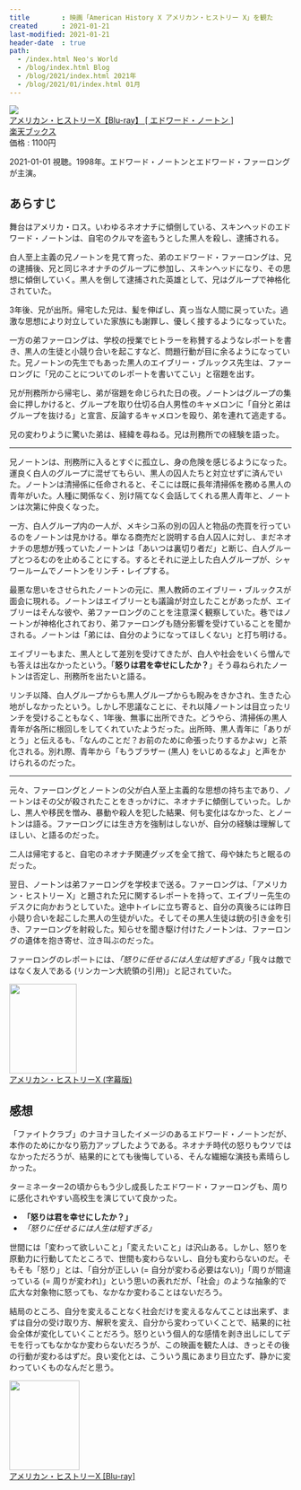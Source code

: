 ```yaml
---
title        : 映画「American History X アメリカン・ヒストリー X」を観た
created      : 2021-01-21
last-modified: 2021-01-21
header-date  : true
path:
  - /index.html Neo's World
  - /blog/index.html Blog
  - /blog/2021/index.html 2021年
  - /blog/2021/01/index.html 01月
---
```


<div class="ad-rakuten">
  <div class="ad-rakuten-image">
    <a href="https://hb.afl.rakuten.co.jp/hgc/g00q0722.waxyc9ff.g00q0722.waxyd017/?pc=https%3A%2F%2Fitem.rakuten.co.jp%2Fbook%2F11232804%2F&amp;m=http%3A%2F%2Fm.rakuten.co.jp%2Fbook%2Fi%2F14707407%2F">
      <img src="https://thumbnail.image.rakuten.co.jp/@0_mall/book/cabinet/4291/4988135864291.jpg?_ex=128x128">
    </a>
  </div>
  <div class="ad-rakuten-info">
    <div class="ad-rakuten-title">
      <a href="https://hb.afl.rakuten.co.jp/hgc/g00q0722.waxyc9ff.g00q0722.waxyd017/?pc=https%3A%2F%2Fitem.rakuten.co.jp%2Fbook%2F11232804%2F&amp;m=http%3A%2F%2Fm.rakuten.co.jp%2Fbook%2Fi%2F14707407%2F">アメリカン・ヒストリーX【Blu-ray】 [ エドワード・ノートン ]</a>
    </div>
    <div class="ad-rakuten-shop">
      <a href="https://hb.afl.rakuten.co.jp/hgc/g00q0722.waxyc9ff.g00q0722.waxyd017/?pc=https%3A%2F%2Fwww.rakuten.co.jp%2Fbook%2F&amp;m=http%3A%2F%2Fm.rakuten.co.jp%2Fbook%2F">楽天ブックス</a>
    </div>
    <div class="ad-rakuten-price">価格 : 1100円</div>
  </div>
</div>

2021-01-01 視聴。1998年。エドワード・ノートンとエドワード・ファーロングが主演。

## あらすじ

舞台はアメリカ・ロス。いわゆるネオナチに傾倒している、スキンヘッドのエドワード・ノートンは、自宅のクルマを盗もうとした黒人を殺し、逮捕される。

白人至上主義の兄ノートンを見て育った、弟のエドワード・ファーロングは、兄の逮捕後、兄と同じネオナチのグループに参加し、スキンヘッドになり、その思想に傾倒していく。黒人を倒して逮捕された英雄として、兄はグループで神格化されていた。

3年後、兄が出所。帰宅した兄は、髪を伸ばし、真っ当な人間に戻っていた。過激な思想により対立していた家族にも謝罪し、優しく接するようになっていた。

一方の弟ファーロングは、学校の授業でヒトラーを称賛するようなレポートを書き、黒人の生徒と小競り合いを起こすなど、問題行動が目に余るようになっていた。兄ノートンの先生でもあった黒人のエイブリー・ブルックス先生は、ファーロングに「兄のことについてのレポートを書いてこい」と宿題を出す。

兄が刑務所から帰宅し、弟が宿題を命じられた日の夜。ノートンはグループの集会に押しかけると、グループを取り仕切る白人男性のキャメロンに「自分と弟はグループを抜ける」と宣言、反論するキャメロンを殴り、弟を連れて逃走する。

兄の変わりように驚いた弟は、経緯を尋ねる。兄は刑務所での経験を語った。

---

兄ノートンは、刑務所に入るとすぐに孤立し、身の危険を感じるようになった。運良く白人のグループに混ぜてもらい、黒人の囚人たちと対立せずに済んでいた。ノートンは清掃係に任命されると、そこには既に長年清掃係を務める黒人の青年がいた。人種に関係なく、別け隔てなく会話してくれる黒人青年と、ノートンは次第に仲良くなった。

一方、白人グループ内の一人が、メキシコ系の別の囚人と物品の売買を行っているのをノートンは見かける。単なる商売だと説明する白人囚人に対し、まだネオナチの思想が残っていたノートンは「あいつは裏切り者だ」と断じ、白人グループとつるむのを止めることにする。するとそれに逆上した白人グループが、シャワールームでノートンをリンチ・レイプする。

最悪な思いをさせられたノートンの元に、黒人教師のエイブリー・ブルックスが面会に現れる。ノートンはエイブリーとも議論が対立したことがあったが、エイブリーはそんな彼や、弟ファーロングのことを注意深く観察していた。巷ではノートンが神格化されており、弟ファーロングも随分影響を受けていることを聞かされる。ノートンは「弟には、自分のようになってほしくない」と打ち明ける。

エイブリーもまた、黒人として差別を受けてきたが、白人や社会をいくら憎んでも答えは出なかったという。「**怒りは君を幸せにしたか？**」そう尋ねられたノートンは否定し、刑務所を出たいと語る。

リンチ以降、白人グループからも黒人グループからも睨みをきかされ、生きた心地がしなかったという。しかし不思議なことに、それ以降ノートンは目立ったリンチを受けることもなく、1年後、無事に出所できた。どうやら、清掃係の黒人青年が各所に根回しをしてくれていたようだった。出所時、黒人青年に「ありがとう」と伝えるも、「なんのことだ？お前のために命張ったりするかよｗ」と茶化される。別れ際、青年から「もうブラザー (黒人) をいじめるなよ」と声をかけられるのだった。

---

元々、ファーロングとノートンの父が白人至上主義的な思想の持ち主であり、ノートンはその父が殺されたことをきっかけに、ネオナチに傾倒していった。しかし、黒人や移民を憎み、暴動や殺人を犯した結果、何も変化はなかった、とノートンは語る。ファーロングには生き方を強制はしないが、自分の経験は理解してほしい、と語るのだった。

二人は帰宅すると、自宅のネオナチ関連グッズを全て捨て、母や妹たちと眠るのだった。

翌日、ノートンは弟ファーロングを学校まで送る。ファーロングは、「アメリカン・ヒストリー X」と題された兄に関するレポートを持って、エイブリー先生のデスクに向かおうとしていた。途中トイレに立ち寄ると、自分の真後ろには昨日小競り合いを起こした黒人の生徒がいた。そしてその黒人生徒は銃の引き金を引き、ファーロングを射殺した。知らせを聞き駆け付けたノートンは、ファーロングの遺体を抱き寄せ、泣き叫ぶのだった。

ファーロングのレポートには、*「怒りに任せるには人生は短すぎる」*「我々は敵ではなく友人である (リンカーン大統領の引用)」と記されていた。

<div class="ad-amazon">
  <div class="ad-amazon-image">
    <a href="https://www.amazon.co.jp/dp/B00HNYT03Y?tag=neos21-22&amp;linkCode=osi&amp;th=1&amp;psc=1">
      <img src="https://m.media-amazon.com/images/I/51w1H9Hv-9L._SL160_.jpg" width="120" height="160">
    </a>
  </div>
  <div class="ad-amazon-info">
    <div class="ad-amazon-title">
      <a href="https://www.amazon.co.jp/dp/B00HNYT03Y?tag=neos21-22&amp;linkCode=osi&amp;th=1&amp;psc=1">アメリカン・ヒストリーX (字幕版)</a>
    </div>
  </div>
</div>

## 感想

「ファイトクラブ」のナヨナヨしたイメージのあるエドワード・ノートンだが、本作のためにかなり筋力アップしたようである。ネオナチ時代の怒りもウソではなかっただろうが、結果的にとても後悔している、そんな繊細な演技も素晴らしかった。

ターミネーター2の頃からもう少し成長したエドワード・ファーロングも、周りに感化されやすい高校生を演じていて良かった。

- **「怒りは君を幸せにしたか？」**
- *「怒りに任せるには人生は短すぎる」*

世間には「変わって欲しいこと」「変えたいこと」は沢山ある。しかし、怒りを原動力に行動してたところで、世間も変わらないし、自分も変わらないのだ。そもそも「怒り」とは、「自分が正しい (= 自分が変わる必要はない)」「周りが間違っている (= 周りが変われ)」という思いの表れだが、「社会」のような抽象的で広大な対象物に怒っても、なかなか変わることはないだろう。

結局のところ、自分を変えることなく社会だけを変えるなんてことは出来ず、まずは自分の受け取り方、解釈を変え、自分から変わっていくことで、結果的に社会全体が変化していくことだろう。怒りという個人的な感情を剥き出しにしてデモを行ってもなかなか変わらないだろうが、この映画を観た人は、きっとその後の行動が変わるはずだ。良い変化とは、こういう風にあまり目立たず、静かに変わっていくものなんだと思う。

<div class="ad-amazon">
  <div class="ad-amazon-image">
    <a href="https://www.amazon.co.jp/dp/B0056A1OEA?tag=neos21-22&amp;linkCode=osi&amp;th=1&amp;psc=1">
      <img src="https://m.media-amazon.com/images/I/51SahPjrwxL._SL160_.jpg" width="125" height="160">
    </a>
  </div>
  <div class="ad-amazon-info">
    <div class="ad-amazon-title">
      <a href="https://www.amazon.co.jp/dp/B0056A1OEA?tag=neos21-22&amp;linkCode=osi&amp;th=1&amp;psc=1">アメリカン・ヒストリーX [Blu-ray]</a>
    </div>
  </div>
</div>
